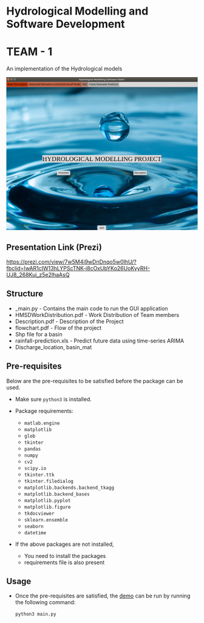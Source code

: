 # Hydrological Modelling and Software Development
# TEAM - 1
An implementation of the Hydrological models

![ScreenShot of Project](project_cover.png)

## Presentation Link (Prezi)
https://prezi.com/view/7w5M4i9wDnDnqo5w0IhU/?fbclid=IwAR1cIW13hLYPScTNK-j8cOxUbYKo26UoKyyRH-UJ8_268Kui_z5e2lhaAsQ

## Structure

- _main.py - Contains the main code to run the GUI application
- HMSDWorkDistribution.pdf - Work Distribution of Team members
- Description.pdf - Description of the Project
- flowchart.pdf - Flow of the project
- Shp file for a basin
- rainfall-prediction.xls - Predict future data using time-series ARIMA
- Discharge_location, basin_mat

## Pre-requisites

Below are the pre-requisites to be satisfied before the package can be used.

- Make sure `python3` is installed.
- Package requirements:
  - `matlab.engine`
  - `matplotlib` 
  - `glob`
  - `tkinter` 
  - `pandas` 
  - `numpy`
  - `cv2`
  - `scipy.io`
  - `tkinter.ttk`
  - `tkinter.filedialog`
  - `matplotlib.backends.backend_tkagg`
  - `matplotlib.backend_bases`
  - `matplotlib.pyplot`
  - `matplotlib.figure`
  - `tkdocviewer`
  - `sklearn.ensemble`
  - `seaborn`
  - `datetime`

- If the above packages are not installed,

  - You need to install the packages
  - requirements file is also present

## Usage

- Once the pre-requisites are satisfied, the [demo](main.py) can be run by running the following command:

  ```bash
  python3 main.py
  ```
